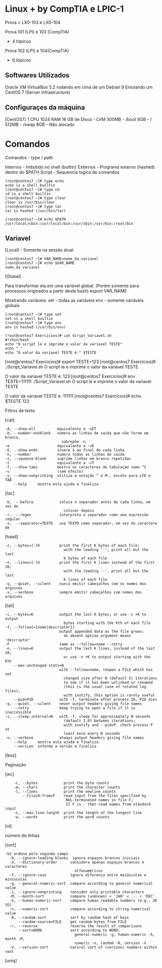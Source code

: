 # Linux + by CompTIA e LPIC-1
Prova > LX0-103 e LX0-104

Prova 101 (LPI) e 103 (CompTIA)
+ 4 tópicos

Prova 102 (LPI) e 104(CompTIA)
+ 6 tópicos

## Softwares Utilizados 
Oracle VM VirtualBox 5.2 rodando em cima de um Debian 9
Emulando um CentOS 7 (Server Infrastructure)

## Configuraçes da máquina 
[CentOS7]
1 CPU
1024 RAM
16 GB de Disco - LVM
  300MB - /boot
  8GB - /
  512MB - /swap
  8GB - Não alocado


# Comandos 

Comandos - type / path

Internos - Imbutido no shell (builtin)
Externos - Programa externo (hashed) dentro do $PATH
Script - Sequencia logica de comandos
```
[root@centos7 ~]# type echo
echo is a shell builtin
[root@centos7 ~]# type cd
cd is a shell builtin
[root@centos7 ~]# type clear
clear is /usr/bin/clear
[root@centos7 ~]# type tar
tar is hashed (/usr/bin/tar)
```
```
[root@centos7 ~]# echo $PATH
/usr/local/sbin:/usr/local/bin:/usr/sbin:/usr/bin:/root/bin
```

## Variavel 

[Local] - Somente na sessão atual
```
[root@centos7 ~]# VAR_NAME=nome_da_variavel
[root@centos7 ~]# echo $VAR_NAME
nome_da_variavel
```

[Global] 

Para transformar ela em uma variável global. (Porém somente para processos originados a partir deste bash)
export VAR_NAME

Mostrando variáveis:
set - todas as variáveis 
env - somente variáveis globais
```
[root@centos7 ~]# type set
set is a shell builtin
[root@centos7 ~]# type env
env is hashed (/usr/bin/env)

[root@centos7 Exercicios]# cat Script_Variavel.sh
#!/bin/bash
echo "O script le e imprime o valor da variavel TESTE"
echo " "
echo "O valor da variavel TESTE é:" $TESTE

```
[root@centos7 Exercicios]# export TESTE=123
[root@centos7 Exercicios]# ./Script_Variavel.sh
O script le e imprime o valor da variavel TESTE

O valor da variavel TESTE é: 123
[root@centos7 Exercicios]# env TESTE=111111 ./Script_Variavel.sh
O script le e imprime o valor da variavel TESTE

O valor da variavel TESTE é: 111111
[root@centos7 Exercicios]# echo $TESTE
123

 Filtros de texto 

 [cat] 

    -A, --show-all          equivalente a -vET
    -b, --number-nonblank   numera as linhas de saída que não forem em branco,
                              sobrepõe -n
    -e                      equivalente a -vE
    -E, --show-ends         insere $ ao final de cada linha
    -n, --number            numera todas as linhas de saída
    -s, --squeeze-blank     suprime linhas em branco repetidas
    -t                      equivalente a -vT
    -T, --show-tabs         mostra os caracteres de tabulação como ^I
    -u                      (sem efeito)
    -v, --show-nonprinting  utiliza a notação ^ e M-, exceto para LFD e TAB
        --help     mostra esta ajuda e finaliza


[tac]

    -b,  --before            coloca o separador antes de cada linha, em vez de
                               colocar depois
    -r,  --regex             interpreta o separador como uma expressão regular
    -s,  --separator=TEXTO   usa TEXTO como separador, em vez do caractere de

[haad] 

    -c, --bytes=[-]K         print the first K bytes of each file;
                               with the leading '-', print all but the last
                               K bytes of each file
    -n, --lines=[-]K         print the first K lines instead of the first 10;
                               with the leading '-', print all but the last
                               K lines of each file
    -q, --quiet, --silent    nunca emitir cabeçalhos com os nomes dos arquivos
    -v, --verbose            sempre emitir cabeçalhos com nomes dos arquivos

[tail]

    -c, --bytes=K            output the last K bytes; or use -c +K to output
                               bytes starting with the Kth of each file
    -f, --follow[={name|descriptor}]
                             output appended data as the file grows;
                               an absent option argument means 'descriptor'
    -F                       same as --follow=name --retry
    -n, --lines=K            output the last K lines, instead of the last 10;
                               or use -n +K to output starting with the Kth
        --max-unchanged-stats=N
                             with --follow=name, reopen a FILE which has not
                               changed size after N (default 5) iterations
                               to see if it has been unlinked or renamed
                               (this is the usual case of rotated log files);
                               with inotify, this option is rarely useful
        --pid=PID            with -f, terminate after process ID, PID dies
    -q, --quiet, --silent    never output headers giving file names
        --retry              keep trying to open a file if it is inaccessible
    -s, --sleep-interval=N   with -f, sleep for approximately N seconds
                               (default 1.0) between iterations;
                               with inotify and --pid=P, check process P at
                               least once every N seconds
    -v, --verbose            always output headers giving file names
        --help     mostra esta ajuda e finaliza
        --version  informa a versão e finaliza

[less]

Paginação

[wc]  
```
    -c, --bytes            print the byte counts
    -m, --chars            print the character counts
    -l, --lines            print the newline counts
        --files0-from=F    read input from the files specified by
                            NUL-terminated names in file F;
                            If F is - then read names from standard input
    -L, --max-line-length  print the length of the longest line
    -w, --words            print the word counts
```
[nl]

número de linhas

[sort]
```
-k2 ordena pelo segundo campo
  -b, --ignore-leading-blanks  ignora espaços-brancos iniciais
  -d, --dictionary-order      considera apenas espaços-brancos e caracteres
                                alfanuméricos
  -f, --ignore-case           ignora diferença entre maiúsculas e minúsculas
  -g, --general-numeric-sort  compare according to general numerical value
  -i, --ignore-nonprinting    consider only printable characters
  -M, --month-sort            compare (unknown) < 'JAN' < ... < 'DEC'
  -h, --human-numeric-sort    compare human readable numbers (e.g., 2K 1G)
  -n, --numeric-sort          compare according to string numerical value
  -R, --random-sort           sort by random hash of keys
      --random-source=FILE    get random bytes from FILE
  -r, --reverse               reverse the result of comparisons
      --sort=WORD             sort according to WORD:
                                general-numeric -g, human-numeric -h, month -M,
                                numeric -n, random -R, version -V
  -V, --version-sort          natural sort of (version) numbers within text

```
[uniq]


